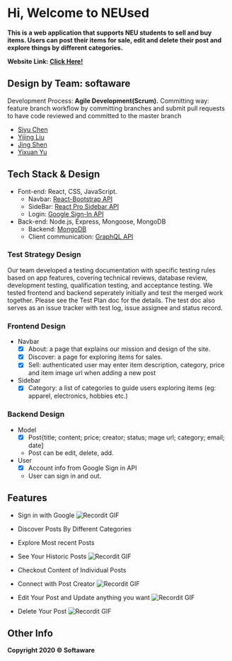 # Hi, Welcome to NEUsed

**This is a web application that supports NEU students to sell and buy items. Users can post their items for sale, edit and delete their post and explore things by different categories.**

**Website Link: [Click Here!](https://neused.herokuapp.com/)**

## Design by Team: softaware

Development Process: **Agile Development(Scrum).**
Committing way: feature branch workflow by committing branches and submit pull requests to have code reviewed and committed to the master branch

- [Siyu Chen](https://github.com/syche55)
- [Yijing Liu](https://github.com/YijingLiu1)
- [Jing Shen](https://github.com/jshen1110)
- [Yixuan Yu](https://github.com/nancyyu17)

## Tech Stack & Design

- Font-end: React, CSS, JavaScript.  
    * Navbar: [React-Bootstrap API](https://react-bootstrap.github.io/)
    * SideBar: [React Pro Sidebar API](https://www.npmjs.com/package/react-pro-sidebar)
    * Login: [Google Sign-In API](https://developers.google.com/identity) 
- Back-end: Node.js, Express, Mongoose, MongoDB 
   *  Backend: [MongoDB](https://www.mongodb.com/)
    * Client communication: [GraphQL API](https://graphql.org/)
 
### Test Strategy Design

Our team developed a testing documentation with specific testing rules based on app features, covering technical reviews, database review, development testing, qualification testing, and acceptance testing. We tested frontend and backend seperately initially and test the merged work together. Please see the Test Plan doc for the details. The test doc also serves as an issue tracker with test log, issue assignee and status record.

### Frontend Design

- Navbar
    * [x] About: a page that explains our mission and design of the site.
    * [x] Discover: a page for exploring items for sales.
    * [x] Sell: authenticated user may enter item description, category, price and item image url when adding a new post
- Sidebar 
    * [x] Category: a list of categories to guide users exploring items (eg: apparel, electronics, hobbies etc.)

### Backend Design

- Model
    * [x] Post{title; content; price; creator; status; mage url; category; email; date]
    * Post can be edit, delete, add. 
- User
    * [x] Account info from Google Sign in API
    * User can sign in and out.

## Features

- Sign in with Google
![Recordit GIF](https://github.com/jshen1110/NEUsed/blob/master/docs/images/signin.gif)

- Discover Posts By Different Categories
- Explore Most recent Posts
- See Your Historic Posts
![Recordit GIF](https://github.com/jshen1110/NEUsed/blob/master/docs/images/category.gif)

- Checkout Content of Individual Posts
- Connect with Post Creator
![Recordit GIF](https://github.com/jshen1110/NEUsed/blob/master/docs/images/buy.gif)

- Edit Your Post and Update anything you want
![Recordit GIF](https://github.com/jshen1110/NEUsed/blob/master/docs/images/edit.gif)

- Delete Your Post
![Recordit GIF](https://github.com/jshen1110/NEUsed/blob/master/docs/images/delete.gif)




## Other Info

**Copyright 2020 © Softaware**
